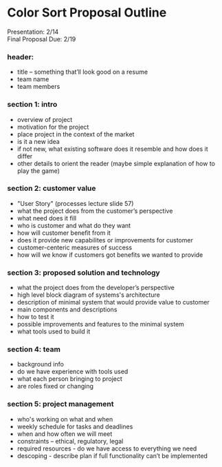 # Color Sort Proposal Outline
Presentation: 2/14<br>
Final Proposal Due: 2/19

### header:
* title – something that’ll look good on a resume
* team name
* team members

### section 1: intro
* overview of project 
* motivation for the project
* place project in the context of the market
* is it a new idea
* if not new, what existing software does it resemble and how does it differ
* other details to orient the reader (maybe simple explanation of how to play the game)

### section 2: customer value
* "User Story" (processes lecture slide 57)
* what the project does from the customer’s perspective
* what need does it fill
* who is customer and what do they want
* how will customer benefit from it
* does it provide new capabilites or improvements for customer
* customer-centeric measures of success
* how will we know if customers got benefits we wanted to provide

### section 3: proposed solution and technology
* what the project does from the developer’s perspective
* high level block diagram of systems's architecture
* description of minimal system that would provide value to customer
* main components and descriptions
* how to test it
* possible improvements and features to the minimal system
* what tools used to build it

### section 4: team
* background info
* do we have experience with tools used
* what each person bringing to project
* are roles fixed or changing

### section 5: project management
* who's working on what and when
* weekly schedule for tasks and deadlines
* when and how often we will meet
* constraints – ethical, regulatory, legal
* required resources - do we have access to everything we need
* descoping - describe plan if full functionality can’t be implemented
